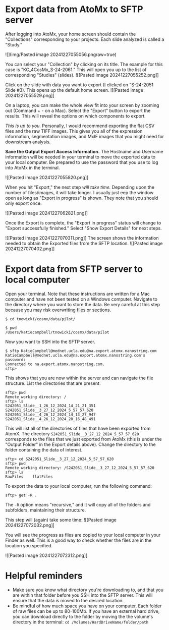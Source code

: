 # Export data from AtoMx to SFTP server
After logging into AtoMx, your home screen should contain the "Collections" corresponding to your projects. Each slide analyzed is called a "Study."

![](img/Pasted image 20241227055056.pngraw=true)

You can select your "Collection" by clicking on its title. The example for this case is "KC_4CosMx_S-24-2061." This will open you up to the list of corresponding "Studies" (slides).
![[Pasted image 20241227055252.png]]

Click on the slide with data you want to export (I clicked on "S-24-2051 Slide #3). This opens up the default home screen.
![[Pasted image 20241227055529.png]]

On a laptop, you can make the whole view fit into your screen by zooming out (Command + - on a Mac). Select the "Export" button to export the results. This will reveal the options on which components to export. 

*This is up to you.* Personally, I would recommend exporting the flat CSV files and the raw TIFF images. This gives you all of the expression information, segmentation images, and MxIF images that you might need for downstream analysis.

**Save the Output Export Access Information.** The Hostname and Username information will be needed in your terminal to move the exported data to your local computer. Be prepared to use the password that you use to log into AtoMx in the terminal.

![[Pasted image 20241227055820.png]]

When you hit "Export," the next step *will take time.* Depending upon the number of files/images, it will take longer. I usually just eep the window open as long as "Export in progress" is shown. They note that you should only export once.

![[Pasted image 20241227062821.png]]

Once the Export is complete, the "Export in progress" status will change to "Export successfully finished." Select "Show Export Details" for next steps.

![[Pasted image 20241227070311.png]]
The screen shows the information needed to obtain the Exported files from the SFTP location.
![[Pasted image 20241227070402.png]]
# Export data from SFTP server to local computer
Open your terminal. Note that these instructions are written for a Mac computer and have not been tested on a Windows computer. Navigate to the directory where you want to store the data. Be very careful at this step because you may risk overwriting files or sections.
```{bash}
$ cd tnowicki/cosmx/data/pilot/

$ pwd
/Users/katiecampbell/tnowicki/cosmx/data/pilot
```

Now you want to SSH into the SFTP server.
```{bash}
$ sftp KatieCampbell@mednet.ucla.edu@na.export.atomx.nanostring.com
KatieCampbell@mednet.ucla.edu@na.export.atomx.nanostring.com's password: 
Connected to na.export.atomx.nanostring.com.
sftp>
```

This shows that you are now within the server and can navigate the file structure. List the directories that are present.
```{bash}
sftp> pwd
Remote working directory: /
sftp> ls
S242051_Slide__1_26_12_2024_14_21_21_351                    S242051_Slide__3_27_12_2024_5_57_57_620                     
S242051_Slide__4_26_12_2024_14_13_27_947                    S242051_Slide__4_26_12_2024_20_16_48_491                    
```

This will list all of the directories of files that have been exported from AtomX. The directory `S242051_Slide__3_27_12_2024_5_57_57_620` corresponds to the files that we just exported from AtoMx (this is under the "Output Folder" in the Export details above). Change the directory to the folder containing the data of interest.
```{bash}
sftp> cd S242051_Slide__3_27_12_2024_5_57_57_620
sftp> pwd
Remote working directory: /S242051_Slide__3_27_12_2024_5_57_57_620
sftp> ls
RawFiles    flatFiles
```

To export the data to your local computer, run the following command:
```{bash}
sftp> get -R .
```

The `-R` option means "recursive," and it will copy all of the folders and subfolders, maintaining their structure.

This step will (again) take some time:
![[Pasted image 20241227072032.png]]

You will see the progress as files are copied to your local computer in your Finder as well. This is a good way to check whether the files are in the location you specified.

![[Pasted image 20241227072312.png]]
# Helpful reminders
* Make sure you know what directory you're downloading to, and that you are within that folder before you SSH into the SFTP server. This will ensure that the data is moved to the desired location.
* Be mindful of how much space you have on your computer. Each folder of raw files can be up to 80-100Mb. If you have an external hard drive, you can download directly to the folder by moving the the volume's directory in the terminal: `cd /Volumes/HardDriveName/folder/path`
